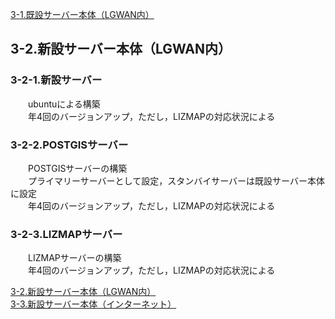 [3-1.既設サーバー本体（LGWAN内）](https://github.com/city-soja-chiiki/QGIS-3/blob/main/3-1.%E6%97%A2%E8%A8%AD%E3%82%B5%E3%83%BC%E3%83%90%E3%83%BC%E6%9C%AC%E4%BD%93%EF%BC%88LGWAN%E5%86%85%EF%BC%89.md)  

## 3-2.新設サーバー本体（LGWAN内）
### 3-2-1.新設サーバー
　　ubuntuによる構築    
　　年4回のバージョンアップ，ただし，LIZMAPの対応状況による  
### 3-2-2.POSTGISサーバー  
　　POSTGISサーバーの構築  
　　プライマリーサーバーとして設定，スタンバイサーバーは既設サーバー本体に設定  
　　年4回のバージョンアップ，ただし，LIZMAPの対応状況による   
### 3-2-3.LIZMAPサーバー 
　　LIZMAPサーバーの構築  
　　年4回のバージョンアップ，ただし，LIZMAPの対応状況による  

[3-2.新設サーバー本体（LGWAN内）](https://github.com/city-soja-chiiki/QGIS-3/blob/main/3-2.%E6%96%B0%E8%A8%AD%E3%82%B5%E3%83%BC%E3%83%90%E3%83%BC%E6%9C%AC%E4%BD%93%EF%BC%88LGWAN%E5%86%85%EF%BC%89.md)  
[3-3.新設サーバー本体（インターネット）  ](https://github.com/city-soja-chiiki/QGIS-3/blob/main/3-3.%E6%96%B0%E8%A8%AD%E3%82%B5%E3%83%BC%E3%83%90%E3%83%BC%E6%9C%AC%E4%BD%93%EF%BC%88%E3%82%A4%E3%83%B3%E3%82%BF%E3%83%BC%E3%83%8D%E3%83%83%E3%83%88%EF%BC%89%203-3-1.VPS%203-2-2.LIZMAP%E3%82%B5%E3%83%BC%E3%83%90%E3%83%BC.md)  
